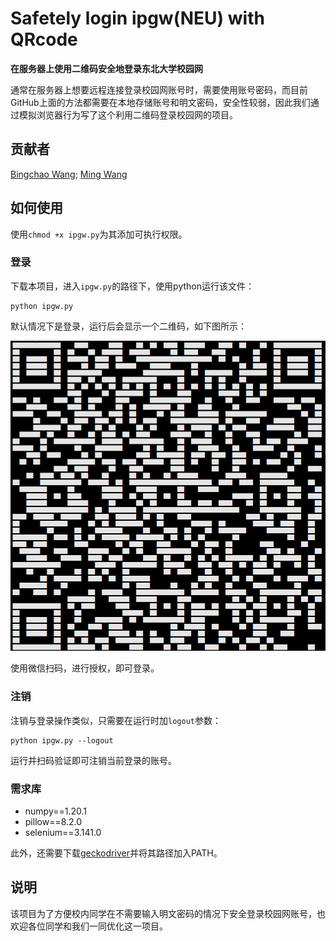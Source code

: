 # Safetely login ipgw(NEU) with QRcode

**在服务器上使用二维码安全地登录东北大学校园网**

通常在服务器上想要远程连接登录校园网账号时，需要使用账号密码，而目前GitHub上面的方法都需要在本地存储账号和明文密码，安全性较弱，因此我们通过模拟浏览器行为写了这个利用二维码登录校园网的项目。

## 贡献者

[Bingchao Wang](https://github.com/ETWBC); [Ming Wang](https://github.com/wangming1785)

## 如何使用
使用`chmod +x ipgw.py`为其添加可执行权限。

### 登录

下载本项目，进入`ipgw.py`的路径下，使用python运行该文件：

```shell
python ipgw.py
```

默认情况下是登录，运行后会显示一个二维码，如下图所示：

![image-20211129125929546](https://github.com/ETWBC/ipgw/blob/main/QRcode-sample.png)

使用微信扫码，进行授权，即可登录。

### 注销

注销与登录操作类似，只需要在运行时加`logout`参数：

```shell
python ipgw.py --logout
```

运行并扫码验证即可注销当前登录的账号。

### 需求库

- numpy==1.20.1
- pillow==8.2.0
- selenium==3.141.0

此外，还需要下载[geckodriver](https://github.com/mozilla/geckodriver/releases)并将其路径加入PATH。

## 说明

该项目为了方便校内同学在不需要输入明文密码的情况下安全登录校园网账号，也欢迎各位同学和我们一同优化这一项目。

